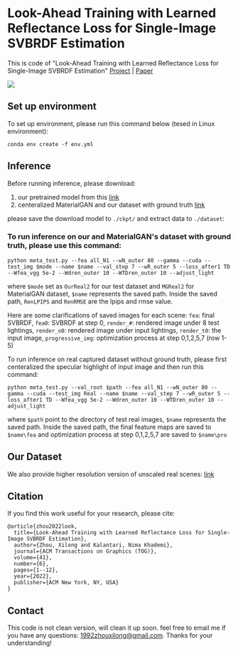 # Look-Ahead Training with Learned Reflectance Loss for Single-Image SVBRDF Estimation

This is code of "Look-Ahead Training with Learned Reflectance Loss for Single-Image SVBRDF Estimation" [Project](https://people.engr.tamu.edu/nimak/Papers/SIGAsia2022_LookAhead/index.html) | [Paper](https://people.engr.tamu.edu/nimak/Papers/SIGAsia2022_LookAhead/final_paper.pdf)

<img src='img/teaser.jpg'>

## Set up environment

To set up environment, please run this command below (tesed in Linux environment):

```
conda env create -f env.yml
```
## Inference

Before running inference, please download:

1. our pretrained model from this [link](https://drive.google.com/file/d/1TvuTHtJQt8oTbLUiZ4_-mdORanDRlB-j/view?usp=share_link) 
2. centeralized MaterialGAN and our dataset with ground truth [link](https://drive.google.com/file/d/1eggbsN5adCxBgiSzPyBXL0jBWv8aOEdR/view?usp=share_link)

please save the download model to `./ckpt/` and extract data to `./dataset`:



### To run inference on our and MaterialGAN's dataset with ground truth, please use this command:

```
python meta_test.py --fea all_N1 --wN_outer 80 --gamma --cuda --test_img $mode --name $name --val_step 7 --wR_outer 5 --loss_after1 TD --Wfea_vgg 5e-2 --Wdren_outer 10 --WTDren_outer 10 --adjust_light

```

where `$mode` set as `OurReal2` for our test dataset and `MGReal2` for MaterialGAN dataset, `$name` represents the saved path. Inside the saved path, `RenLPIPS` and `RenRMSE` are the lpips and rmse value. 

Here are some clarifications of saved images for each scene: `fea`: final SVBRDF, `fea0`: SVBRDF at step 0, `render_#`: rendered image under 8 test lightings, `render_o0`: rendered image under input lightings, `render_t0`: the input image, `progressive_img`: optimization process at step 0,1,2,5,7 (row 1-5)



To run inference on real captured dataset without ground truth, please first centeralized the specular highlight of input image and then run this command:

```
python meta_test.py --val_root $path --fea all_N1 --wN_outer 80 --gamma --cuda --test_img Real --name $name --val_step 7 --wR_outer 5 --loss_after1 TD --Wfea_vgg 5e-2 --Wdren_outer 10 --WTDren_outer 10 --adjust_light

```

where `$path` point to the directory of test real images, `$name` represents the saved path. Inside the saved path, the final feature maps are saved to `$name\fea` and optimization process at step 0,1,2,5,7 are saved to `$name\pro`

## Our Dataset

We also provide higher resolution version of unscaled real scenes: [link](https://drive.google.com/file/d/1kzJicyd9Dn-cGNWJCDqJ4fuh5b_NDajW/view?usp=share_link)

## Citation

If you find this work useful for your research, please cite:

```
@article{zhou2022look,
  title={Look-Ahead Training with Learned Reflectance Loss for Single-Image SVBRDF Estimation},
  author={Zhou, Xilong and Kalantari, Nima Khademi},
  journal={ACM Transactions on Graphics (TOG)},
  volume={41},
  number={6},
  pages={1--12},
  year={2022},
  publisher={ACM New York, NY, USA}
}

```

## Contact

This code is not clean version, will clean it up soon. feel free to email me if you have any questions: 1992zhouxilong@gmail.com. Thanks for your understanding!